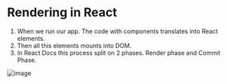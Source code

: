 # Rendering in React

1. When we run our app. The code with components translates into React elements.
2. Then all this elements mounts into DOM.
3. In React Docs this process split on 2 phases. Render phase and Commit Phase. 

![image](https://user-images.githubusercontent.com/44378669/105837992-885c5e80-5fe0-11eb-88e8-1ab4ba6a85c5.png)